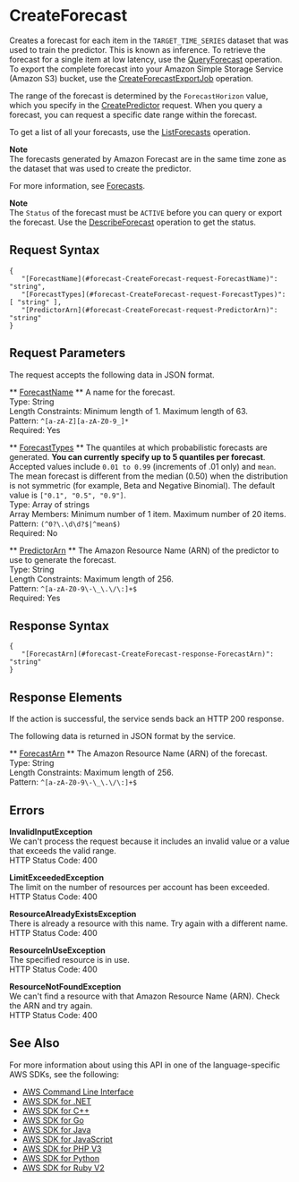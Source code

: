# CreateForecast<a name="API_CreateForecast"></a>

Creates a forecast for each item in the `TARGET_TIME_SERIES` dataset that was used to train the predictor\. This is known as inference\. To retrieve the forecast for a single item at low latency, use the [QueryForecast](API_forecastquery_QueryForecast.md) operation\. To export the complete forecast into your Amazon Simple Storage Service \(Amazon S3\) bucket, use the [CreateForecastExportJob](API_CreateForecastExportJob.md) operation\.

The range of the forecast is determined by the `ForecastHorizon` value, which you specify in the [CreatePredictor](API_CreatePredictor.md) request\. When you query a forecast, you can request a specific date range within the forecast\.

To get a list of all your forecasts, use the [ListForecasts](API_ListForecasts.md) operation\.

**Note**  
The forecasts generated by Amazon Forecast are in the same time zone as the dataset that was used to create the predictor\.

For more information, see [Forecasts](howitworks-forecast.md)\.

**Note**  
The `Status` of the forecast must be `ACTIVE` before you can query or export the forecast\. Use the [DescribeForecast](API_DescribeForecast.md) operation to get the status\.

## Request Syntax<a name="API_CreateForecast_RequestSyntax"></a>

```
{
   "[ForecastName](#forecast-CreateForecast-request-ForecastName)": "string",
   "[ForecastTypes](#forecast-CreateForecast-request-ForecastTypes)": [ "string" ],
   "[PredictorArn](#forecast-CreateForecast-request-PredictorArn)": "string"
}
```

## Request Parameters<a name="API_CreateForecast_RequestParameters"></a>

The request accepts the following data in JSON format\.

 ** [ForecastName](#API_CreateForecast_RequestSyntax) **   <a name="forecast-CreateForecast-request-ForecastName"></a>
A name for the forecast\.  
Type: String  
Length Constraints: Minimum length of 1\. Maximum length of 63\.  
Pattern: `^[a-zA-Z][a-zA-Z0-9_]*`   
Required: Yes

 ** [ForecastTypes](#API_CreateForecast_RequestSyntax) **   <a name="forecast-CreateForecast-request-ForecastTypes"></a>
The quantiles at which probabilistic forecasts are generated\. **You can currently specify up to 5 quantiles per forecast**\. Accepted values include `0.01 to 0.99` \(increments of \.01 only\) and `mean`\. The mean forecast is different from the median \(0\.50\) when the distribution is not symmetric \(for example, Beta and Negative Binomial\)\. The default value is `["0.1", "0.5", "0.9"]`\.  
Type: Array of strings  
Array Members: Minimum number of 1 item\. Maximum number of 20 items\.  
Pattern: `(^0?\.\d\d?$|^mean$)`   
Required: No

 ** [PredictorArn](#API_CreateForecast_RequestSyntax) **   <a name="forecast-CreateForecast-request-PredictorArn"></a>
The Amazon Resource Name \(ARN\) of the predictor to use to generate the forecast\.  
Type: String  
Length Constraints: Maximum length of 256\.  
Pattern: `^[a-zA-Z0-9\-\_\.\/\:]+$`   
Required: Yes

## Response Syntax<a name="API_CreateForecast_ResponseSyntax"></a>

```
{
   "[ForecastArn](#forecast-CreateForecast-response-ForecastArn)": "string"
}
```

## Response Elements<a name="API_CreateForecast_ResponseElements"></a>

If the action is successful, the service sends back an HTTP 200 response\.

The following data is returned in JSON format by the service\.

 ** [ForecastArn](#API_CreateForecast_ResponseSyntax) **   <a name="forecast-CreateForecast-response-ForecastArn"></a>
The Amazon Resource Name \(ARN\) of the forecast\.  
Type: String  
Length Constraints: Maximum length of 256\.  
Pattern: `^[a-zA-Z0-9\-\_\.\/\:]+$` 

## Errors<a name="API_CreateForecast_Errors"></a>

 **InvalidInputException**   
We can't process the request because it includes an invalid value or a value that exceeds the valid range\.  
HTTP Status Code: 400

 **LimitExceededException**   
The limit on the number of resources per account has been exceeded\.  
HTTP Status Code: 400

 **ResourceAlreadyExistsException**   
There is already a resource with this name\. Try again with a different name\.  
HTTP Status Code: 400

 **ResourceInUseException**   
The specified resource is in use\.  
HTTP Status Code: 400

 **ResourceNotFoundException**   
We can't find a resource with that Amazon Resource Name \(ARN\)\. Check the ARN and try again\.  
HTTP Status Code: 400

## See Also<a name="API_CreateForecast_SeeAlso"></a>

For more information about using this API in one of the language\-specific AWS SDKs, see the following:
+  [AWS Command Line Interface](https://docs.aws.amazon.com/goto/aws-cli/forecast-2018-06-26/CreateForecast) 
+  [AWS SDK for \.NET](https://docs.aws.amazon.com/goto/DotNetSDKV3/forecast-2018-06-26/CreateForecast) 
+  [AWS SDK for C\+\+](https://docs.aws.amazon.com/goto/SdkForCpp/forecast-2018-06-26/CreateForecast) 
+  [AWS SDK for Go](https://docs.aws.amazon.com/goto/SdkForGoV1/forecast-2018-06-26/CreateForecast) 
+  [AWS SDK for Java](https://docs.aws.amazon.com/goto/SdkForJava/forecast-2018-06-26/CreateForecast) 
+  [AWS SDK for JavaScript](https://docs.aws.amazon.com/goto/AWSJavaScriptSDK/forecast-2018-06-26/CreateForecast) 
+  [AWS SDK for PHP V3](https://docs.aws.amazon.com/goto/SdkForPHPV3/forecast-2018-06-26/CreateForecast) 
+  [AWS SDK for Python](https://docs.aws.amazon.com/goto/boto3/forecast-2018-06-26/CreateForecast) 
+  [AWS SDK for Ruby V2](https://docs.aws.amazon.com/goto/SdkForRubyV2/forecast-2018-06-26/CreateForecast) 